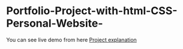 # Portfolio-Project-with-html-CSS-Personal-Website-

You can see live demo from here [Project explanation](https://ashiquddinpranto.github.io/Portfolio-Project-with-html-CSS-Personal-Website-/) 

